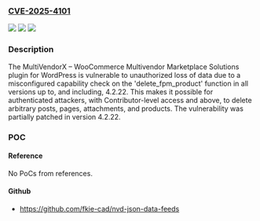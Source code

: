 ### [CVE-2025-4101](https://cve.mitre.org/cgi-bin/cvename.cgi?name=CVE-2025-4101)
![](https://img.shields.io/static/v1?label=Product&message=MultiVendorX%20%E2%80%93%20WooCommerce%20Multivendor%20Marketplace%20Solutions&color=blue)
![](https://img.shields.io/static/v1?label=Version&message=*%3C%3D%204.2.22%20&color=brighgreen)
![](https://img.shields.io/static/v1?label=Vulnerability&message=CWE-863%20Incorrect%20Authorization&color=brighgreen)

### Description

The MultiVendorX – WooCommerce Multivendor Marketplace Solutions plugin for WordPress is vulnerable to unauthorized loss of data due to a misconfigured capability check on the 'delete_fpm_product' function in all versions up to, and including, 4.2.22. This makes it possible for authenticated attackers, with Contributor-level access and above, to delete arbitrary posts, pages, attachments, and products. The vulnerability was partially patched in version 4.2.22.

### POC

#### Reference
No PoCs from references.

#### Github
- https://github.com/fkie-cad/nvd-json-data-feeds

